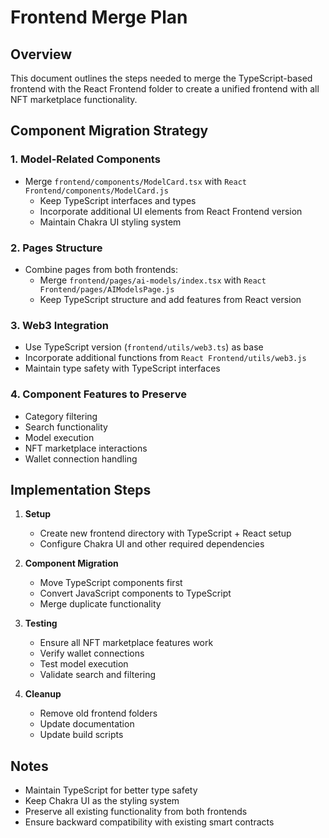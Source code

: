 # Frontend Merge Plan

## Overview
This document outlines the steps needed to merge the TypeScript-based frontend with the React Frontend folder to create a unified frontend with all NFT marketplace functionality.

## Component Migration Strategy

### 1. Model-Related Components
- Merge `frontend/components/ModelCard.tsx` with `React Frontend/components/ModelCard.js`
  - Keep TypeScript interfaces and types
  - Incorporate additional UI elements from React Frontend version
  - Maintain Chakra UI styling system

### 2. Pages Structure
- Combine pages from both frontends:
  - Merge `frontend/pages/ai-models/index.tsx` with `React Frontend/pages/AIModelsPage.js`
  - Keep TypeScript structure and add features from React version

### 3. Web3 Integration
- Use TypeScript version (`frontend/utils/web3.ts`) as base
- Incorporate additional functions from `React Frontend/utils/web3.js`
- Maintain type safety with TypeScript interfaces

### 4. Component Features to Preserve
- Category filtering
- Search functionality
- Model execution
- NFT marketplace interactions
- Wallet connection handling

## Implementation Steps

1. **Setup**
   - Create new frontend directory with TypeScript + React setup
   - Configure Chakra UI and other required dependencies

2. **Component Migration**
   - Move TypeScript components first
   - Convert JavaScript components to TypeScript
   - Merge duplicate functionality

3. **Testing**
   - Ensure all NFT marketplace features work
   - Verify wallet connections
   - Test model execution
   - Validate search and filtering

4. **Cleanup**
   - Remove old frontend folders
   - Update documentation
   - Update build scripts

## Notes
- Maintain TypeScript for better type safety
- Keep Chakra UI as the styling system
- Preserve all existing functionality from both frontends
- Ensure backward compatibility with existing smart contracts